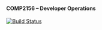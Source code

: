 #### COMP2156 – Developer Operations

[![Build Status](https://app.travis-ci.com/OxMichel/comp2156.svg?branch=main)](https://app.travis-ci.com/OxMichel/comp2156)
